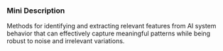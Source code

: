 ### Mini Description

Methods for identifying and extracting relevant features from AI system behavior that can effectively capture meaningful patterns while being robust to noise and irrelevant variations.
